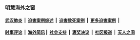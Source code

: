 
### 明慧海外之窗

####  [武汉肺炎](indexes/365.md?t=02212000) &nbsp;|&nbsp;  [迫害案例综述](indexes/328.md?t=02212000) &nbsp;|&nbsp; [迫害致死案例](indexes/277.md?t=02212000)  &nbsp;|&nbsp; [更多迫害案例](indexes/81.md?t=02212000)  &nbsp;|&nbsp; 
####  [时事评论](indexes/19.md?t=02212000) &nbsp;|&nbsp; [海外简讯](indexes/245.md?t=02212000)&nbsp;|&nbsp;  [社会支持](indexes/140.md?t=02212000) &nbsp;|&nbsp; [褒奖决议](indexes/282.md?t=02212000) &nbsp;|&nbsp; [社区报道](indexes/91.md?t=02212000)  &nbsp;|&nbsp; [天人之间](indexes/78.md?t=02212000) 


